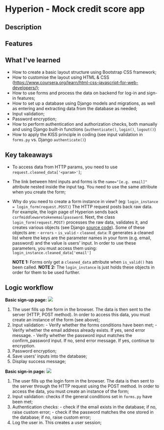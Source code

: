 # Hyperion - Mock credit score app

## Description

## Features

## What I've learned

- How to create a basic layout structure using Bootstrap CSS framework;
- How to customise the layout using HTML & CSS (https://www.coursera.org/learn/html-css-javascript-for-web-developers/);
- How to use forms and process the data on backend for log-in and sign-in features;
- How to set up a database using Django models and migrations, as well as entering and extracting data from the database as needed;
- Input validation;
- Password encryption;
- How to perform authentication and authorization checks, both manually and using Django built-in functions (`authenticate()`, `login()`, `logout()`)
- How to apply the KISS principle in coding (see input validation in `forms.py` vs. Django `authenticate()`)

## Key takeaways

- To access data from HTTP params, you need to use `request.cleaned_data['<param>']`;

- The link between html inputs and forms is the `name="[e.g. email]"` attribute nested inside the input tag. You need to use the same attribute when you create the form;

- Why do you need to create a form instance in view? (eg: `login_instance = login_form(request.POST)`)
  The HTTP request posts back raw data. For example, the login page of Hyperion sends back `csrfmiddlewaretokenemailpassword`. Next, the class `login_form(request.POST)` processes the raw data, validates it, and creates various objects (see Django [source code](https://github.com/django/django/blob/main/django/forms/forms.py)). Some of these objects are:
      - `errors`
      - `is_valid`
      - `cleaned_data`: It generates a cleaned list where the keys are the parameter names in your form (e.g. email, password) and the value is users' input. In order to use these parameters, you must access them using: `login_instance.cleaned_data['email']`

  **NOTE 1:**  Forms only get a `cleaned_data` attribute when `is_valid()` has been called.
  **NOTE 2:** The `login_instance` is just holds these objects in order for them to be used further.

## Logic workflow

**Basic sign-up page:**
![](https://i.imgur.com/lBoipqf.png)

1. The user fills up the form in the browser. The data is then sent to the server (HTTP, POST method). In order to access this data, you must create an instance of the form (see above);
2. Input validation:
       - Verify whether the forms conditions have been met;
       - Verify whether the email address already exists. If yes, send error message.
       - Verify whether the password input matches the confirm_password input. If no, send error message. If yes, continue to encryption.
3. Password encryption;
4. Save users' inputs into the database;
5. Display success message;

**Basic sign-in page:**
![](https://i.imgur.com/3ito5eF.png)

1. The user fills up the login form in the browser. The data is then sent to the server through the HTTP request using the POST method. In order to access the data, you must create an instance of the form;
2. Input validation: checks if the general conditions set in `forms.py` have been met;
3. Authentication checks:
       - check if the email exists in the database; if no, raise custom error;
       - check if the password matches the one stored in the database; if no, raise custom error;
4. Log the user in. This creates a user session;
